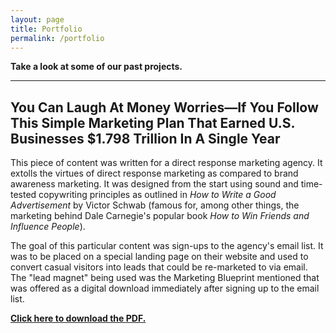 ```yaml
---
layout: page
title: Portfolio
permalink: /portfolio
---
```


**Take a look at some of our past projects.**

---

## You Can Laugh At Money Worries—If You Follow This Simple Marketing Plan That Earned U.S. Businesses $1.798 Trillion In A Single Year

This piece of content was written for a direct response marketing agency.  It extolls the virtues of direct response marketing as compared to brand awareness marketing.  It was designed from the start using sound and time-tested copywriting principles as outlined in *How to Write a Good Advertisement* by Victor Schwab (famous for, among other things, the marketing behind Dale Carnegie's popular book *How to Win Friends and Influence People*).

The goal of this particular content was sign-ups to the agency's email list.  It was to be placed on a special landing page on their website and used to convert casual visitors into leads that could be re-marketed to via email.  The "lead magnet" being used was the Marketing Blueprint mentioned that was offered as a digital download immediately after signing up to the email list.

**[Click here to download the PDF.](/you-can-laugh-at-money-worries.pdf)**
